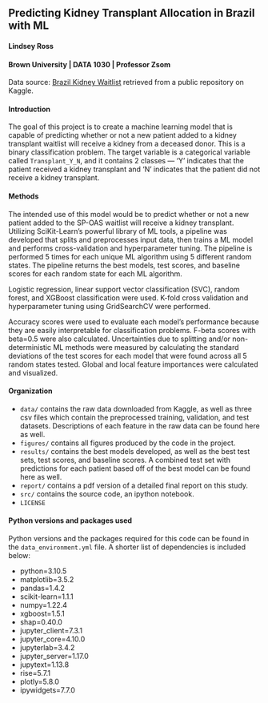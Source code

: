 ## Predicting Kidney Transplant Allocation in Brazil with ML
#### Lindsey Ross 
#### Brown University  |  DATA 1030  |  Professor Zsom

Data source: [Brazil Kidney Waitlist](https://www.kaggle.com/datasets/gustavomodelli/waitlist-kidney-brazil) retrieved from a public repository on Kaggle.

#### Introduction
The goal of this project is to create a machine learning model that is capable of predicting whether or not a new patient added to a kidney transplant waitlist will receive a kidney from a deceased donor. This is a binary classification problem. The target variable is a categorical variable called `Transplant_Y_N`, and it contains 2 classes — ‘Y’ indicates that the patient received a kidney transplant and ‘N’ indicates that the patient did not receive a kidney transplant. 

#### Methods
The intended use of this model would be to predict whether or not a new patient added to the SP-OAS waitlist will receive a kidney transplant. Utilizing SciKit-Learn’s powerful library of ML tools, a pipeline was developed that splits and preprocesses input data, then trains a ML model and performs cross-validation and hyperparameter tuning. The pipeline is performed 5 times for each unique ML algorithm using 5 different random states. The pipeline returns the best models, test scores, and baseline scores for each random state for each ML algorithm.  

Logistic regression, linear support vector classification (SVC), random forest, and XGBoost classification were used. K-fold cross validation and hyperparameter tuning using GridSearchCV were performed. 

Accuracy scores were used to evaluate each model’s performance because they are easily interpretable for classification problems. F-beta scores with beta=0.5 were also calculated. Uncertainties due to splitting and/or non-deterministic ML methods were measured by calculating the standard deviations of the test scores for each model that were found across all 5 random states tested. Global and local feature importances were calculated and visualized.

#### Organization
- `data/` contains the raw data downloaded from Kaggle, as well as three csv files which contain the preprocessed training, validation, and test datasets. Descriptions of each feature in the raw data can be found here as well.
- `figures/` contains all figures produced by the code in the project.
- `results/` contains the best models developed, as well as the best test sets, test scores, and baseline scores. A combined test set with predictions for each patient based off of the best model can be found here as well.
- `report/` contains a pdf version of a detailed final report on this study.
- `src/` contains the source code, an ipython notebook.
- `LICENSE`

#### Python versions and packages used
Python versions and the packages required for this code can be found in the `data_environment.yml` file. A shorter list of dependencies is included below:
- python=3.10.5
- matplotlib=3.5.2
- pandas=1.4.2
- scikit-learn=1.1.1
- numpy=1.22.4
- xgboost=1.5.1
- shap=0.40.0
- jupyter_client=7.3.1
- jupyter_core=4.10.0
- jupyterlab=3.4.2
- jupyter_server=1.17.0
- jupytext=1.13.8
- rise=5.7.1
- plotly=5.8.0
- ipywidgets=7.7.0

